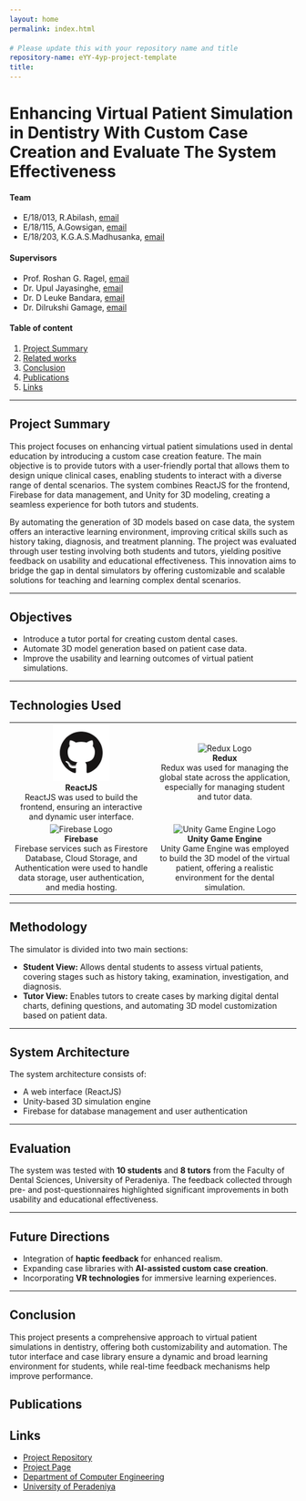 ```yaml
---
layout: home
permalink: index.html

# Please update this with your repository name and title
repository-name: eYY-4yp-project-template
title:
---
```


[comment]: # "This is the standard layout for the project, but you can clean this and use your own template"

# Enhancing Virtual Patient Simulation in Dentistry With Custom Case Creation and Evaluate The System Effectiveness

#### Team

- E/18/013, R.Abilash, [email](mailto:e18013@eng.pdn.ac.lk)
- E/18/115, A.Gowsigan, [email](mailto:e18115@eng.pdn.ac.lk)
- E/18/203, K.G.A.S.Madhusanka, [email](mailto:e18203@eng.pdn.ac.lk)

#### Supervisors

- Prof. Roshan G. Ragel, [email](mailto:roshanr@eng.pdn.ac.lk)
- Dr. Upul Jayasinghe, [email](mailto:upuljm@eng.pdn.ac.lk)
- Dr. D Leuke Bandara, [email](mailto:dhanulb@dental.pdn.ac.lk)
- Dr. Dilrukshi Gamage, [email](mailto:dgs@ucsc.cmb.ac.lk)

#### Table of content

<!--
1. [Abstract](#abstract)
2. [Related works](#related-works)
3. [Methodology](#methodology)
4. [Experiment Setup and Implementation](#experiment-setup-and-implementation)
5. [Results and Analysis](#results-and-analysis)
6. [Conclusion](#conclusion)
7. [Publications](#publications)
8. [Links](#links)
-->

1. [Project Summary](#project-summary)
2. [Related works](#related-works)
3. [Conclusion](#conclusion)
4. [Publications](#publications)
5. [Links](#links)

---

<!-- 
DELETE THIS SAMPLE before publishing to GitHub Pages !!!
This is a sample image, to show how to add images to your page. To learn more options, please refer [this](https://projects.ce.pdn.ac.lk/docs/faq/how-to-add-an-image/)
![Sample Image](./images/sample.png) 
-->


## Project Summary

This project focuses on enhancing virtual patient simulations used in dental education by introducing a custom case creation feature. The main objective is to provide tutors with a user-friendly portal that allows them to design unique clinical cases, enabling students to interact with a diverse range of dental scenarios. The system combines ReactJS for the frontend, Firebase for data management, and Unity for 3D modeling, creating a seamless experience for both tutors and students.

By automating the generation of 3D models based on case data, the system offers an interactive learning environment, improving critical skills such as history taking, diagnosis, and treatment planning. The project was evaluated through user testing involving both students and tutors, yielding positive feedback on usability and educational effectiveness. This innovation aims to bridge the gap in dental simulators by offering customizable and scalable solutions for teaching and learning complex dental scenarios.

---

## Objectives
- Introduce a tutor portal for creating custom dental cases.
- Automate 3D model generation based on patient case data.
- Improve the usability and learning outcomes of virtual patient simulations.

---

## Technologies Used

<table>
  <tr>
    <td align="center" width="50%">
      <img src="./images/sample.png" width="100px;" alt="ReactJS Logo"/><br />
      <b>ReactJS</b><br />
      ReactJS was used to build the frontend, ensuring an interactive and dynamic user interface.
    </td>
    <td align="center" width="50%">
      <img src="https://your-repo-url/images/redux-logo.png" width="100px;" alt="Redux Logo"/><br />
      <b>Redux</b><br />
      Redux was used for managing the global state across the application, especially for managing student and tutor data.
    </td>
  </tr>
  <tr>
    <td align="center" width="50%">
      <img src="https://your-repo-url/images/firebase-logo.png" width="100px;" alt="Firebase Logo"/><br />
      <b>Firebase</b><br />
      Firebase services such as Firestore Database, Cloud Storage, and Authentication were used to handle data storage, user authentication, and media hosting.
    </td>
    <td align="center" width="50%">
      <img src="https://your-repo-url/images/unity-logo.png" width="100px;" alt="Unity Game Engine Logo"/><br />
      <b>Unity Game Engine</b><br />
      Unity Game Engine was employed to build the 3D model of the virtual patient, offering a realistic environment for the dental simulation.
    </td>
  </tr>
</table>


---

## Methodology
The simulator is divided into two main sections:
- **Student View:** Allows dental students to assess virtual patients, covering stages such as history taking, examination, investigation, and diagnosis.
- **Tutor View:** Enables tutors to create cases by marking digital dental charts, defining questions, and automating 3D model customization based on patient data.

---

## System Architecture
The system architecture consists of:
- A web interface (ReactJS)
- Unity-based 3D simulation engine
- Firebase for database management and user authentication

---

## Evaluation
The system was tested with **10 students** and **8 tutors** from the Faculty of Dental Sciences, University of Peradeniya. The feedback collected through pre- and post-questionnaires highlighted significant improvements in both usability and educational effectiveness.

---

## Future Directions
- Integration of **haptic feedback** for enhanced realism.
- Expanding case libraries with **AI-assisted custom case creation**.
- Incorporating **VR technologies** for immersive learning experiences.

---

## Conclusion
This project presents a comprehensive approach to virtual patient simulations in dentistry, offering both customizability and automation. The tutor interface and case library ensure a dynamic and broad learning environment for students, while real-time feedback mechanisms help improve performance.

## Publications
[//]: # "Note: Uncomment each once you uploaded the files to the repository"

<!-- 1. [Semester 7 report](./) -->
<!-- 2. [Semester 7 slides](./) -->
<!-- 3. [Semester 8 report](./) -->
<!-- 4. [Semester 8 slides](./) -->
<!-- 5. Author 1, Author 2 and Author 3 "Research paper title" (2021). [PDF](./). -->


## Links

- [Project Repository](https://github.com/cepdnaclk/e18-4yp-Virtual-Patient-Simulator-for-Skill-Training-in-Dentistry)
- [Project Page](https://cepdnaclk.github.io/e18-4yp-Virtual-Patient-Simulator-for-Skill-Training-in-Dentistry)
- [Department of Computer Engineering](http://www.ce.pdn.ac.lk/)
- [University of Peradeniya](https://eng.pdn.ac.lk/)

[//]: # "Please refer this to learn more about Markdown syntax"
[//]: # "https://github.com/adam-p/markdown-here/wiki/Markdown-Cheatsheet"
